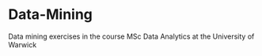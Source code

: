 Data-Mining
===========

Data mining exercises in the course MSc Data Analytics at the University of Warwick
